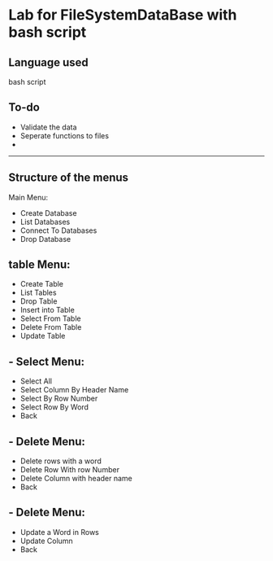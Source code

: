 # Lab for FileSystemDataBase with bash script
## Language used
  bash script


## To-do 
  - Validate the data
  - Seperate functions to files
  -
---
## Structure of the menus
Main Menu:
  - Create Database
  - List Databases
  - Connect To Databases
  - Drop Database

## table Menu:
  - Create Table 
  - List Tables
  - Drop Table
  - Insert into Table
  - Select From Table
  - Delete From Table
  - Update Table

## - Select Menu:
  - Select All
  - Select Column By Header Name
  - Select By Row Number
  - Select Row By Word
  - Back

## - Delete Menu:
  - Delete rows with a word
  - Delete Row With row Number
  - Delete Column with header name
  - Back

## - Delete Menu:
  - Update a Word in Rows
  - Update Column
  - Back
